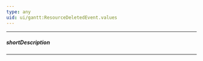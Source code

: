 ```yaml
---
type: any
uid: ui/gantt:ResourceDeletedEvent.values
---
```

---
##### shortDescription
<!-- Description goes here -->

---
<!-- Description goes here -->